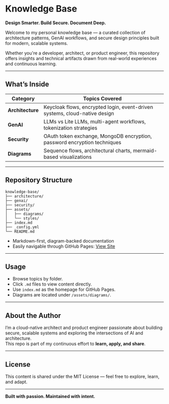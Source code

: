 # Knowledge Base

**Design Smarter. Build Secure. Document Deep.**

Welcome to my personal knowledge base — a curated collection of architecture patterns, GenAI workflows, and secure design principles built for modern, scalable systems.

Whether you're a developer, architect, or product engineer, this repository offers insights and technical artifacts drawn from real-world experiences and continuous learning.

---

## **What’s Inside**

| Category     | Topics Covered |
|--------------|----------------|
| **Architecture** | Keycloak flows, encrypted login, event-driven systems, cloud-native design |
| **GenAI**        | LLMs vs Lite LLMs, multi-agent workflows, tokenization strategies |
| **Security**     | OAuth token exchange, MongoDB encryption, password encryption techniques |
| **Diagrams**     | Sequence flows, architectural charts, mermaid-based visualizations |

---

## **Repository Structure**

```
knowledge-base/
├── architecture/
├── genai/
├── security/
├── assets/
│   ├── diagrams/
│   └── styles/
├── index.md
├── _config.yml
└── README.md
```

- Markdown-first, diagram-backed documentation
- Easily navigable through GitHub Pages: [View Site](https://yourusername.github.io/knowledge-base/)

---

## **Usage**

- Browse topics by folder.
- Click `.md` files to view content directly.
- Use `index.md` as the homepage for GitHub Pages.
- Diagrams are located under `/assets/diagrams/`.

---

## **About the Author**

I’m a cloud-native architect and product engineer passionate about building secure, scalable systems and exploring the intersections of AI and architecture.  
This repo is part of my continuous effort to **learn, apply, and share**.

---

## **License**

This content is shared under the MIT License — feel free to explore, learn, and adapt.

---

**Built with passion. Maintained with intent.**
